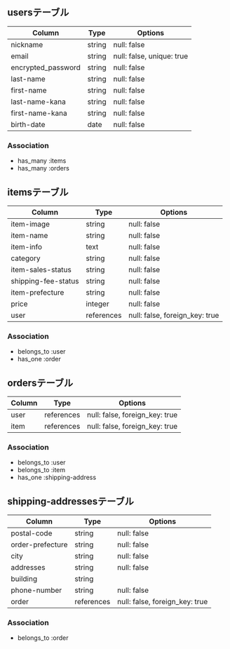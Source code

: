 ## usersテーブル

|Column              |Type    |Options      |
|--------------------|--------|-------------|
| nickname           | string | null: false |
| email              | string | null: false, unique: true |
| encrypted_password | string | null: false |
| last-name          | string | null: false |
| first-name         | string | null: false |
| last-name-kana     | string | null: false |
| first-name-kana    | string | null: false |
| birth-date         | date   | null: false |

### Association
- has_many :items
- has_many :orders


## itemsテーブル

|Column                |Type        |Options      |
|----------------------|------------|-------------|
| item-image           | string     | null: false |
| item-name            | string     | null: false |
| item-info            | text       | null: false |
| category             | string     | null: false |
| item-sales-status    | string     | null: false |
| shipping-fee-status  | string     | null: false |
| item-prefecture      | string     | null: false |
| price                | integer    | null: false |
| user                 | references | null: false, foreign_key: true | 

### Association
- belongs_to :user
- has_one :order


## ordersテーブル

|Column|Type|Options|
|------|----|-------|
| user | references | null: false, foreign_key: true |
| item | references | null: false, foreign_key: true |


### Association
- belongs_to :user
- belongs_to :item
- has_one :shipping-address


## shipping-addressesテーブル

|Column            |Type        |Options      |
|------------------|------------|-------------|
| postal-code      | string     | null: false |
| order-prefecture | string     | null: false |
| city             | string     | null: false |
| addresses        | string     | null: false |
| building         | string     | 
| phone-number     | string     | null: false |
| order            | references | null: false, foreign_key: true | 


### Association
- belongs_to :order
